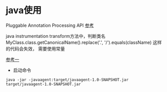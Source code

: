 # java使用

Pluggable Annotation Processing API
[参考](https://liuyehcf.github.io/2018/02/02/Java-JSR-269-%E6%8F%92%E5%85%A5%E5%BC%8F%E6%B3%A8%E8%A7%A3%E5%A4%84%E7%90%86%E5%99%A8/)

java instrumentation
transform方法中，判断类名
MyClass.class.getCanonicalName().replace('.', '/').equals(className)
这样的代码会失效， 需要使用常量

[参考一](https://rmannibucau.metawerx.net/post/your-first-javaagent)

- 启动命令
```
java -jar -javaagent:target/javaagent-1.0-SNAPSHOT.jar target/javaagent-1.0-SNAPSHOT.jar
``` 
